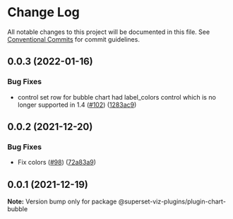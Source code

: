 # Change Log

All notable changes to this project will be documented in this file.
See [Conventional Commits](https://conventionalcommits.org) for commit guidelines.

## 0.0.3 (2022-01-16)


### Bug Fixes

* control set row for bubble chart had label_colors control which is no longer supported in 1.4 ([#102](https://github.com/nielsen-oss/superset-viz-plugins/issues/102)) ([1283ac9](https://github.com/nielsen-oss/superset-viz-plugins/commit/1283ac9a892b83fef23b43dd7b62a9f3c199311a))





## 0.0.2 (2021-12-20)


### Bug Fixes

* Fix colors ([#98](https://github.com/nielsen-oss/superset-viz-plugins/issues/98)) ([72a83a9](https://github.com/nielsen-oss/superset-viz-plugins/commit/72a83a92a9b99e78a294f3de04c59f6eb7c70a1e))





## 0.0.1 (2021-12-19)

**Note:** Version bump only for package @superset-viz-plugins/plugin-chart-bubble

